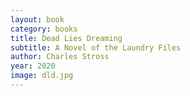 ```yaml
---
layout: book
category: books
title: Dead Lies Dreaming
subtitle: A Novel of the Laundry Files
author: Charles Stross
year: 2020
image: dld.jpg
---
```

